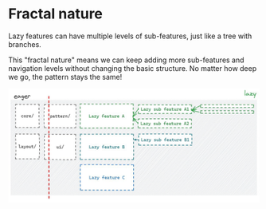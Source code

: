 # Fractal nature

Lazy features can have multiple levels of sub-features, just like a tree with branches.

This "fractal nature" means we can keep adding more sub-features and navigation levels without
changing the basic structure. No matter how deep we go, the pattern stays the same!

![Fractal Nature](assets/fractal-nature.png)

